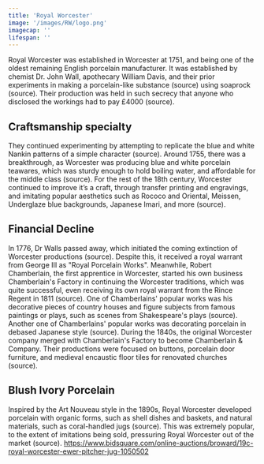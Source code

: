 ```yaml
---
title: 'Royal Worcester'
image: '/images/RW/logo.png'
imagecap: ''
lifespan: ''
---
```


<!-- @format -->

Royal Worcester was established in Worcester at 1751, and being one of the oldest remaining English porcelain manufacturer. It was established by chemist Dr. John Wall, apothecary William Davis, and their prior experiments in making a porcelain-like substance (source) using soaprock (source). Their production was held in such secrecy that anyone who disclosed the workings had to pay £4000 (source).
## Craftsmanship specialty
They continued experimenting by attempting to replicate the blue and white Nankin patterns of a simple character (source). Around 1755, there was a breakthrough, as Worcester was producing blue and white porcelain teawares, which was sturdy enough to hold boiling water, and affordable for the middle class (source). For the rest of the 18th century, Worcester continued to improve it’s a craft, through transfer printing and engravings, and imitating popular aesthetics such as Rococo and Oriental, Meissen, Underglaze blue backgrounds, Japanese Imari, and more (source).

## Financial Decline
In 1776, Dr Walls passed away, which initiated the coming extinction of Worcester productions (source). Despite this, it received a royal warrant from George III as "Royal Porcelain Works". Meanwhile, Robert Chamberlain, the first apprentice in Worcester, started his own business Chamberlain's Factory in continuing the Worcester traditions, which was quite successful, even receiving its own royal warrant from the Rince Regent in 1811 (source). 
One of Chamberlains' popular works was his decorative pieces of country houses and figure subjects from famous paintings or plays, such as scenes from Shakespeare's plays (source). Another one of Chamberlains' popular works was decorating porcelain in debased Japanese style (source). 
During the 1840s, the original Worcester company merged with Chamberlain's Factory to become Chamberlain & Company. Their productions were focused on buttons, porcelain door furniture, and medieval encaustic floor tiles for renovated churches (source). 
  
## Blush Ivory Porcelain
Inspired by the Art Nouveau style in the 1890s, Royal Worcester developed porcelain with organic forms, such as shell dishes and baskets, and natural materials, such as coral-handled jugs (source). This was extremely popular, to the extent of imitations being sold, pressuring Royal Worcester out of the market (source). 
https://www.bidsquare.com/online-auctions/broward/19c-royal-worcester-ewer-pitcher-jug-1050502 